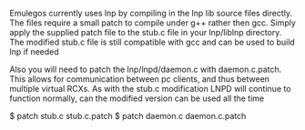 Emulegos currently uses lnp by compiling in the lnp lib source files directly.
The files require a small patch to compile under g++ rather then gcc.  Simply
apply the supplied patch file to the stub.c file in your lnp/liblnp directory.
The modified stub.c file is still compatible with gcc and can be used to build
lnp if needed

Also you will need to patch the lnp/lnpd/daemon.c with daemon.c.patch.
This allows for communication between pc clients, and thus between multiple
virtual RCXs.  As with the stub.c modification LNPD will continue to function
normally, can the modified version can be used all the time

$ patch stub.c stub.c.patch
$ patch daemon.c daemon.c.patch
